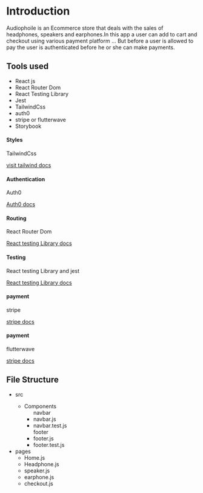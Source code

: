 <h1>Introduction</h1>
<p>Audiophoile is an Ecommerce store that deals with the sales of headphones, speakers and  earphones.In this app a user can add to cart and checkout using various payment platform ... But before a user is allowed to pay the user is authenticated before he or she can make payments.</p>
<h2>Tools used </h2>
<ul>
<li>React js</li>
<li>React Router Dom</li>
<li>React Testing Library</li>
<li>Jest</li>
<li>TailwindCss</li>
<li>auth0</li>
<li>stripe or flutterwave</li>
<li>Storybook</li>
</ul>
<div>
<h4>Styles</h4>
<p>TailwindCss</p>
<a href="https://tailwindcss.com/">visit tailwind docs</a>
</div>

<div>
<h4>Authentication</h4>
<p>Auth0</p>
<a href="https://auth0.com/">Auth0 docs</a>
<!-- In order to use this you will have to create an account with auth0 .. when You want to use it for your own project -->
</div>
<div>
<h4>Routing</h4>
<p>React Router Dom</p>
<a href="https://reactrouter.com/en/main">React testing Library docs</a>
<!-- The above documentation will keep you up to speed -->
</div>
<div>
<h4>Testing</h4>
<p>React testing Library and jest</p>
<a href="https://testing-library.com/docs/react-testing-library/intro/">React testing Library docs</a>
<!-- The above documentation will keep you up to speed -->
</div>
<div>
<h4>payment</h4>
<p>stripe</p>
<a href="https://stripe.com/docs">stripe docs</a>
<!-- The above documentation will keep you up to speed -->
</div>
<div>
<h4>payment</h4>
<p>flutterwave</p>
<a href="https://developer.flutterwave.com/">stripe docs</a>
<!-- The above documentation will keep you up to speed -->
</div>

<h2>File Structure </h2>
<ul>
<li>src</li>
<ul>
<li>Components
<ul>navbar
<li>navbar.js</li>
<li>navbar.test.js</li>
</ul>
<ul>footer
<li>footer.js</li>
<li>footer.test.js</li>
</ul>
</li>
</ul>
<li>pages
<ul>
<li>Home.js</li>
<li>Headphone.js</li>
<li>speaker.js</li>
<li>earphone.js</li>
<li>checkout.js</li>
<ul>
</li>
</ul>
</ul>
